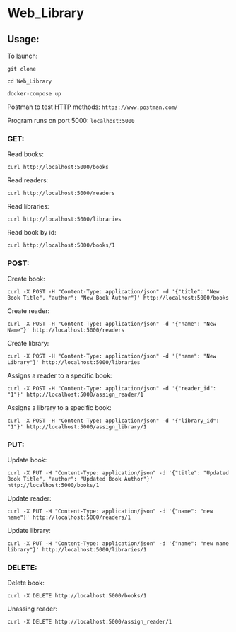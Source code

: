 # Web_Library

## Usage:

To launch:

```git clone```

```cd Web_Library```

```docker-compose up```

Postman to test HTTP methods:
```https://www.postman.com/```

Program runs on port 5000:
```localhost:5000```

### GET:

Read books:

```curl http://localhost:5000/books```

Read readers:

```curl http://localhost:5000/readers```

Read libraries:

```curl http://localhost:5000/libraries```

Read book by id:

```curl http://localhost:5000/books/1```


### POST:

Create book: 

```curl -X POST -H "Content-Type: application/json" -d '{"title": "New Book Title", "author": "New Book Author"}' http://localhost:5000/books```

Create reader:

```curl -X POST -H "Content-Type: application/json" -d '{"name": "New Name"}' http://localhost:5000/readers```

Create library:

```curl -X POST -H "Content-Type: application/json" -d '{"name": "New Library"}' http://localhost:5000/libraries```

Assigns a reader to a specific book:

```curl -X POST -H "Content-Type: application/json" -d '{"reader_id": "1"}' http://localhost:5000/assign_reader/1```

Assigns a library to a specific book:

```curl -X POST -H "Content-Type: application/json" -d '{"library_id": "1"}' http://localhost:5000/assign_library/1```

### PUT:

Update book:

```curl -X PUT -H "Content-Type: application/json" -d '{"title": "Updated Book Title", "author": "Updated Book Author"}' http://localhost:5000/books/1```

Update reader:

```curl -X PUT -H "Content-Type: application/json" -d '{"name": "new name"}' http://localhost:5000/readers/1```

Update library:

```curl -X PUT -H "Content-Type: application/json" -d '{"name": "new name library"}' http://localhost:5000/libraries/1```

### DELETE:

Delete book:

```curl -X DELETE http://localhost:5000/books/1```

Unassing reader:

```curl -X DELETE http://localhost:5000/assign_reader/1```


















